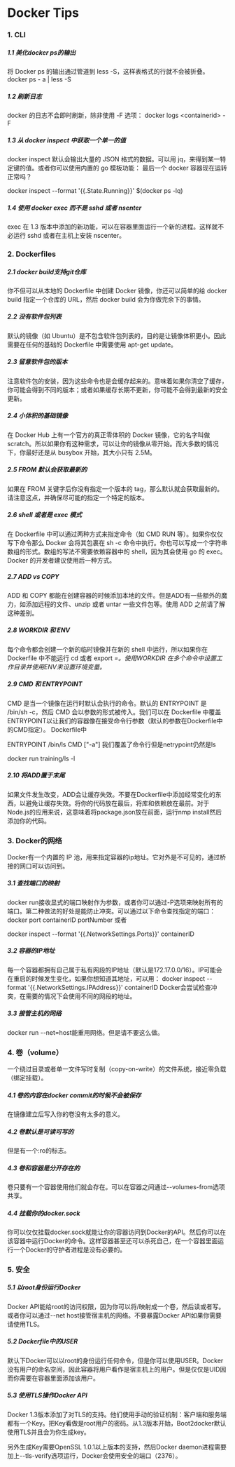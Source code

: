 Docker Tips
===

### 1. CLI

##### 1.1 美化docker ps的输出

将 Docker ps 的输出通过管道到 less -S，这样表格式的行就不会被折叠。
docker ps - a | less -S

##### 1.2 刷新日志

docker 的日志不会即时刷新，除非使用 -F 选项：
docker logs &lt;containerid> -F

##### 1.3 从 docker inspect 中获取一个单一的值

docker inspect 默认会输出大量的 JSON 格式的数据。可以用 jq，来得到某一特定键的值。或者你可以使用内置的 go 模板功能：
最后一个 docker 容器现在运转正常吗？

docker inspect --format '{{.State.Running}}' $(docker ps -lq)

##### 1.4 使用 docker exec 而不是 sshd 或者 nsenter

exec 在 1.3 版本中添加的新功能，可以在容器里面运行一个新的进程。这样就不必运行 sshd 或者在主机上安装 nscenter。

### 2. Dockerfiles

##### 2.1 docker build支持git仓库

你不但可以从本地的 Dockerfile 中创建 Docker 镜像，你还可以简单的给 docker build 指定一个仓库的 URL，然后 docker build 会为你做完余下的事情。

##### 2.2 没有软件包列表

默认的镜像（如 Ubuntu）是不包含软件包列表的，目的是让镜像体积更小。因此需要在任何的基础的 Dockerfile 中需要使用 apt-get update。

##### 2.3 留意软件包的版本

注意软件包的安装，因为这些命令也是会缓存起来的。意味着如果你清空了缓存，你可能会得到不同的版本；或者如果缓存长期不更新，你可能不会得到最新的安全更新。

##### 2.4 小体积的基础镜像

在 Docker Hub 上有一个官方的真正零体积的 Docker 镜像，它的名字叫做 scratch。所以如果你有这种需求，可以让你的镜像从零开始。而大多数的情况下，你最好还是从 busybox 开始，其大小只有 2.5M。

##### 2.5 FROM 默认会获取最新的

如果在 FROM 关键字后你没有指定一个版本的 tag，那么默认就会获取最新的。请注意这点，并确保尽可能的指定一个特定的版本。

##### 2.6 shell 或者是 exec 模式

在 Dockerfile 中可以通过两种方式来指定命令（如 CMD RUN 等）。如果你仅仅写下命令那么 Docker 会将其包裹在 sh -c 命令中执行。你也可以写成一个字符串数组的形式。数组的写法不需要依赖容器中的 shell，因为其会使用 go 的 exec。Docker 的开发者建议使用后一种方式。

##### 2.7 ADD vs COPY

ADD 和 COPY 都能在创建容器的时候添加本地的文件。但是ADD有一些额外的魔力，如添加远程的文件、unzip 或者 untar 一些文件包等。使用 ADD 之前请了解这种差别。

##### 2.8 WORKDIR 和 ENV

每个命令都会创建一个新的临时镜像并在新的 shell 中运行，所以如果你在 Dockerfile 中不能运行 cd <directory> 或者 export <var>=<value>。使用WORKDIR 在多个命令中设置工作目录并使用ENV来设置环境变量。

##### 2.9 CMD 和 ENTRYPOINT

CMD 是当一个镜像在运行时默认会执行的命令。默认的 ENTRYPOINT 是 /bin/sh -c，然后 CMD 会以参数的形式被传入。我们可以在 Dockerfile 中覆盖ENTRYPOINT以让我们的容器像在接受命令行参数（默认的参数在Dockerfile中的CMD指定）。
Dockerfile中

ENTRYPOINT /bin/ls
CMD ["-a"]
我们覆盖了命令行但是netrypoint仍然是ls

docker run training/ls -l

##### 2.10 将ADD置于末尾

如果文件发生改变，ADD会让缓存失效。不要在Dockerfile中添加经常变化的东西，以避免让缓存失效。将你的代码放在最后，将库和依赖放在最前。对于Node.js的应用来说，这意味着将package.json放在前面，运行nmp install然后添加你的代码。

### 3. Docker的网络

Docker有一个内置的 IP 池，用来指定容器的ip地址。它对外是不可见的，通过桥接的网口可以访问到。

##### 3.1 查找端口的映射

docker run接收显式的端口映射作为参数，或者你可以通过-P选项来映射所有的端口。第二种做法的好处是能防止冲突。可以通过以下命令查找指定的端口：
docker port containerID portNumber
或者

docker inspect --format '{{.NetworkSettings.Ports}}'
containerID

##### 3.2 容器的IP地址

每一个容器都拥有自己属于私有网段的IP地址（默认是172.17.0.0/16）。IP可能会在重启的时候发生变化，如果你想知道其地址，可以用：
docker inspect --format '{{.NetworkSettings.IPAddress}}' containerID
Docker会尝试检查冲突，在需要的情况下会使用不同的网段的地址。

##### 3.3 接管主机的网络

docker run --net=host能重用网络。但是请不要这么做。

### 4. 卷（volume）

一个绕过目录或者单一文件写时复制（copy-on-write）的文件系统，接近零负载（绑定挂载）。

##### 4.1 卷的内容在docker commit的时候不会被保存

在镜像建立后写入你的卷没有太多的意义。

##### 4.2 卷默认是可读可写的

但是有一个:ro的标志。

##### 4.3 卷和容器是分开存在的

卷只要有一个容器使用他们就会存在。可以在容器之间通过--volumes-from选项共享。

##### 4.4 挂载你的docker.sock

你可以仅仅挂载docker.sock就能让你的容器访问到Docker的API。然后你可以在该容器中运行Docker的命令。这样容器甚至还可以杀死自己，在一个容器里面运行一个Docker的守护者进程是没有必要的。

### 5. 安全

##### 5.1 以root身份运行Docker

Docker API能给root的访问权限，因为你可以将/映射成一个卷，然后读或者写。或者你可以通过--net host接管宿主机的网络。不要暴露Docker API如果你需要请使用TLS。

##### 5.2 Dockerfile中的USER

默认下Docker可以以root的身份运行任何命令，但是你可以使用USER。Docker没有用户的命名空间，因此容器将用户看作是宿主机上的用户。但是仅仅是UID因而你需要在容器里面添加该用户。

##### 5.3 使用TLS操作Docker API

Docker 1.3版本添加了对TLS的支持。他们使用手动的验证机制：客户端和服务端都有一个Key。把Key看做是root用户的密码。从1.3版本开始，Boot2docker默认使用TLS并且会为你生成key。

另外生成Key需要OpenSSL 1.0.1以上版本的支持，然后Docker daemon进程需要加上--tls-verify选项运行，Docker会使用安全的端口（2376）。
